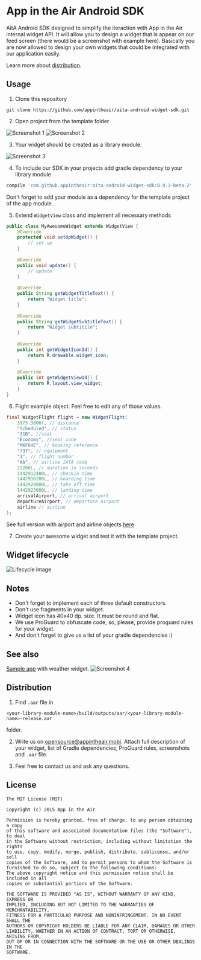 # App in the Air Android SDK
AitA Android SDK designed to simplify the iteraction with App in the Air internal widget API. It will allow you to design a widget that is appear on our feed screen (there would be a screenshot with example here). Basically you are now allowed to design your own widgets that could be integrated with our application easily.

Learn more about  [distribution](#distribution).

## Usage
1) Clone this repository

```shell
git clone https://github.com/appintheair/aita-android-widget-sdk.git
```

2) Open project from the template folder

![Screenshot 1](https://habrastorage.org/files/b65/380/1ee/b653801eeb39447084cf21a6ec3e11e0.png)
![Screenshot 2](https://habrastorage.org/files/032/d1e/e97/032d1ee975514cf096d235bb76d4df46.png)

3) Your widget should be created as a library module.

![Screenshot 3](https://habrastorage.org/files/788/d2f/99e/788d2f99edff4698b7065acd9bb81965.png)
    
4) To include our SDK in your projects add gradle dependency to your library module

```gradle
compile 'com.github.appintheair:aita-android-widget-sdk:0.9.3-beta-2'
```

Don't forget to add your module as a dependency for the template project of the app module.

5) Extend `WidgetView` class and implement all necessary methods

```java
public class MyAwesomeWidget extends WidgetView {
	@Override
	protected void setUpWidget() {
		// set up
	}
	
	@Override
	public void update() {
		// update
	}
	
	@Override
	public String getWidgetTitleText() {
		return "Widget title";
	}
	
	@Override
	public String getWidgetSubtitleText() {
		return "Widget subtitile";
	}
	
	@Override
	public int getWidgetIconId() {
		return R.drawable.widget_icon;
	}
	
	@Override
	public int getWidgetViewId() {
		return R.layout.view_widget;
	}
}
```
    
6) Flight example object. Feel free to edit any of those values.

```java
final WidgetFlight flight = new WidgetFlight(
	3973.3806f, // distance
	"Scheduled", // status
	"31B", //seat
	"Economy", //seat zone
	"MKF6HE", // booking reference
	"737", // equipment
	"1", // flight number
	"AA", // airline IATA code
	22200L, // duration in seconds
	1442912400L, // checkin time
	1442916200L, // boarding time
	1442920000L, // take off time
	1442923800L, // landing time
	arrivalAirport, // arrival airport
	departureAirport, // departure airport
	airline // airline
);
```

See full version with airport and airline objects [here](https://github.com/appintheair/aita-android-widget-sdk/blob/master/sample/app/src/main/java/com/aita/aitawidgetsample/MainActivity.java)

7) Create your awesome widget and test it with the template project. 

## Widget lifecycle
![Lifecycle image](https://habrastorage.org/files/893/bd2/149/893bd21493ae4372bf1e06dd994ad6f3.png)

## Notes
* Don't forget to implement each of three default constructors.
* Don't use fragments in your widget.
* Widget icon has 40x40 dp. size. It must be round and flat.
* We use ProGuard to obfuscate code, so, please, provide proguard rules for your widget.
* And don't forget to give us a list of your gradle dependencies :)

## See also
[Sample app](https://github.com/appintheair/aita-android-widget-sdk/tree/master/sample) with weather widget.
![Screenshot 4](https://habrastorage.org/files/555/1fd/e95/5551fde9577c4812a74c3f5fc93fa2bf.png)

## Distribution
1) Find `.aar` file in 

```shell
<your-library-module-name>/build/outputs/aar/<your-library-module-name>-release.aar
```

folder.

2) Write us on [opensource@appintheair.mobi](mailto:opensource@appintheair.mobi). Attach full description of your widget, list of Gradle dependencies, ProGuard rules, screenshots and `.aar` file.

3) Feel free to contact us and ask any questions.

## License
	The MIT License (MIT)
	
	Copyright (c) 2015 App in the Air
	
	Permission is hereby granted, free of charge, to any person obtaining a copy
	of this software and associated documentation files (the "Software"), to deal
	in the Software without restriction, including without limitation the rights
	to use, copy, modify, merge, publish, distribute, sublicense, and/or sell
	copies of the Software, and to permit persons to whom the Software is
	furnished to do so, subject to the following conditions:	
	The above copyright notice and this permission notice shall be included in all
	copies or substantial portions of the Software.	
	
	THE SOFTWARE IS PROVIDED "AS IS", WITHOUT WARRANTY OF ANY KIND, EXPRESS OR
	IMPLIED, INCLUDING BUT NOT LIMITED TO THE WARRANTIES OF MERCHANTABILITY,
	FITNESS FOR A PARTICULAR PURPOSE AND NONINFRINGEMENT. IN NO EVENT SHALL THE
	AUTHORS OR COPYRIGHT HOLDERS BE LIABLE FOR ANY CLAIM, DAMAGES OR OTHER
	LIABILITY, WHETHER IN AN ACTION OF CONTRACT, TORT OR OTHERWISE, ARISING FROM,
	OUT OF OR IN CONNECTION WITH THE SOFTWARE OR THE USE OR OTHER DEALINGS IN THE
	SOFTWARE.
